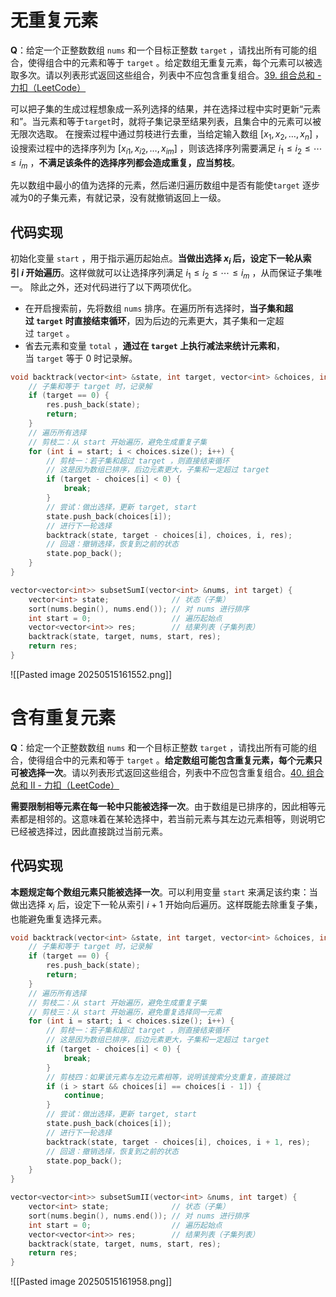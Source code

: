 # 无重复元素
**Q**：给定一个正整数数组 `nums` 和一个目标正整数 `target` ，请找出所有可能的组合，使得组合中的元素和等于 `target` 。给定数组无重复元素，每个元素可以被选取多次。请以列表形式返回这些组合，列表中不应包含重复组合。[39. 组合总和 - 力扣（LeetCode）](https://leetcode.cn/problems/combination-sum/description/)

可以把子集的生成过程想象成一系列选择的结果，并在选择过程中实时更新“元素和”。当元素和等于`target`时，就将子集记录至结果列表，且集合中的元素可以被无限次选取。
在搜索过程中通过剪枝进行去重，当给定输入数组 $[x_1,x_2,…,x_n]$ ，设搜索过程中的选择序列为 $[x_{i1},x_{i2},…,x_{im}]$ ，则该选择序列需要满足 $i_1≤i_2≤⋯≤i_m$ ，**不满足该条件的选择序列都会造成重复，应当剪枝**。

先以数组中最小的值为选择的元素，然后递归遍历数组中是否有能使`target` 逐步减为0的子集元素，有就记录，没有就撤销返回上一级。

## 代码实现
初始化变量 `start` ，用于指示遍历起始点。**当做出选择 $x_i$ 后，设定下一轮从索引 $i$ 开始遍历**。这样做就可以让选择序列满足 $i_1≤i_2≤⋯≤i_m$ ，从而保证子集唯一。
除此之外，还对代码进行了以下两项优化。
- 在开启搜索前，先将数组 `nums` 排序。在遍历所有选择时，**当子集和超过 `target` 时直接结束循环**，因为后边的元素更大，其子集和一定超过 `target` 。
- 省去元素和变量 `total` ，**通过在 `target` 上执行减法来统计元素和**，当 `target` 等于 0 时记录解。
```cpp
void backtrack(vector<int> &state, int target, vector<int> &choices, int start, vector<vector<int>> &res) {
    // 子集和等于 target 时，记录解
    if (target == 0) {
        res.push_back(state);
        return;
    }
    // 遍历所有选择
    // 剪枝二：从 start 开始遍历，避免生成重复子集
    for (int i = start; i < choices.size(); i++) {
        // 剪枝一：若子集和超过 target ，则直接结束循环
        // 这是因为数组已排序，后边元素更大，子集和一定超过 target
        if (target - choices[i] < 0) {
            break;
        }
        // 尝试：做出选择，更新 target, start
        state.push_back(choices[i]);
        // 进行下一轮选择
        backtrack(state, target - choices[i], choices, i, res);
        // 回退：撤销选择，恢复到之前的状态
        state.pop_back();
    }
}

vector<vector<int>> subsetSumI(vector<int> &nums, int target) {
    vector<int> state;              // 状态（子集）
    sort(nums.begin(), nums.end()); // 对 nums 进行排序
    int start = 0;                  // 遍历起始点
    vector<vector<int>> res;        // 结果列表（子集列表）
    backtrack(state, target, nums, start, res);
    return res;
}
```
![[Pasted image 20250515161552.png]]

# 含有重复元素
**Q**：给定一个正整数数组 `nums` 和一个目标正整数 `target` ，请找出所有可能的组合，使得组合中的元素和等于 `target` 。**给定数组可能包含重复元素，每个元素只可被选择一次**。请以列表形式返回这些组合，列表中不应包含重复组合。[40. 组合总和 II - 力扣（LeetCode）](https://leetcode.cn/problems/combination-sum-ii/description/)

**需要限制相等元素在每一轮中只能被选择一次**。由于数组是已排序的，因此相等元素都是相邻的。这意味着在某轮选择中，若当前元素与其左边元素相等，则说明它已经被选择过，因此直接跳过当前元素。

## 代码实现
**本题规定每个数组元素只能被选择一次**。可以利用变量 `start` 来满足该约束：当做出选择 $x_i$ 后，设定下一轮从索引 $i+1$ 开始向后遍历。这样既能去除重复子集，也能避免重复选择元素。
```cpp
void backtrack(vector<int> &state, int target, vector<int> &choices, int start, vector<vector<int>> &res) {
    // 子集和等于 target 时，记录解
    if (target == 0) {
        res.push_back(state);
        return;
    }
    // 遍历所有选择
    // 剪枝二：从 start 开始遍历，避免生成重复子集
    // 剪枝三：从 start 开始遍历，避免重复选择同一元素
    for (int i = start; i < choices.size(); i++) {
        // 剪枝一：若子集和超过 target ，则直接结束循环
        // 这是因为数组已排序，后边元素更大，子集和一定超过 target
        if (target - choices[i] < 0) {
            break;
        }
        // 剪枝四：如果该元素与左边元素相等，说明该搜索分支重复，直接跳过
        if (i > start && choices[i] == choices[i - 1]) {
            continue;
        }
        // 尝试：做出选择，更新 target, start
        state.push_back(choices[i]);
        // 进行下一轮选择
        backtrack(state, target - choices[i], choices, i + 1, res);
        // 回退：撤销选择，恢复到之前的状态
        state.pop_back();
    }
}

vector<vector<int>> subsetSumII(vector<int> &nums, int target) {
    vector<int> state;              // 状态（子集）
    sort(nums.begin(), nums.end()); // 对 nums 进行排序
    int start = 0;                  // 遍历起始点
    vector<vector<int>> res;        // 结果列表（子集列表）
    backtrack(state, target, nums, start, res);
    return res;
}
```
![[Pasted image 20250515161958.png]]
